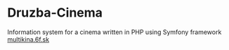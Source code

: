 # Druzba-Cinema
Information system for a cinema written in PHP using Symfony framework
[multikina.6f.sk](http:/www.multikina.6f.sk)

